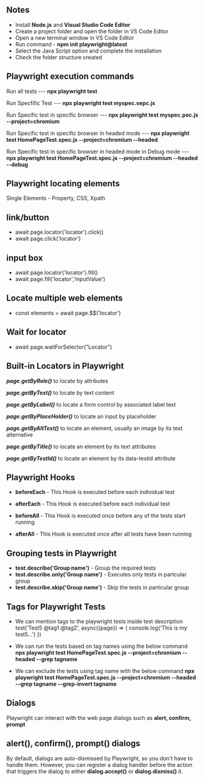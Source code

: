 Notes
------------------
* Install **Node.js** and **Visual Studio Code Editor**
* Create a project folder and open the folder in VS Code Editor
* Open a new terminal window in VS Code Editor
* Run command - **npm init playwright@latest**
* Select the Java Script option and complete the installation
* Check the folder structure created

Playwright execution commands
-----------------------------
Run all tests --- **npx playwright test**

Run Specfific Test --- **npx playwright test myspec.sepc.js**

Run Specific test in specific browser --- **npx playwright test myspec.pec.js --project=chromium**

Run Specific test in specific browser in headed mode --- **npx playwright test HomePageTest.spec.js --project=chromium --headed**

Run Specific test in specific browser in headed mode in Debug mode --- **npx playwright test HomePageTest.spec.js --project=chromium --headed --debug**

Playwright locating elements
---------------------------------
Single Elements - Property, CSS, Xpath

link/button
-------------
* await page.locator('locator').click()
* await page.click('locator')

input box
--------------
* await page.locator('locator').fill()
* await page.fill('locator','inputValue')

Locate multiple web elements
-----------------------------
* const elements = await page.$$('locator')

Wait for locator
------------------
* await page.waitForSelector("Locator")

Built-in Locators in Playwright
----------------------------------
***page.getByRole()*** to locate by attributes

***page.getByText()*** to locate by text content

***page.getByLabel()*** to locate a form control by associated label text

***page.getByPlaceHolder()*** to locate an input by placeholder

***page.getByAltText()*** to locate an element, usually an image by its text alternative

***page.getByTitle()*** to locate an element by its text attributes

***page.getByTestId()*** to locate an element by its data-testid attribute

Playwright Hooks
----------------
* **beforeEach** - This Hook is executed before each individual test
* **afterEach** - This Hook is executed before each individual test

* **beforeAll** - This Hook is executed once before any of the tests start running
* **afterAll** - This Hook is executed once after all tests have been running

Grouping tests in Playwright
----------------------------------
* **test.describe('Group name')** - Group the required tests
* **test.describe.only('Group name')** - Executes only tests in partcular group
* **test.describe.skip('Group name')** - Skip the tests in particular group

Tags for Playwright Tests
--------------------------
* We can mention tags to the playwright tests inside test description
  test('Test5 @tag1 @tag2', async({page}) => {
      console.log('This is my test5...')
  })

* We can run the tests based on tag names using the below command
  **npx playwright test HomePageTest.spec.js --project=chromium --headed --grep tagname**

* We can exclude the tests using tag name with the below command
  **npx playwright test HomePageTest.spec.js --project=chromium --headed --grep tagname --grep-invert tagname**

Dialogs
---------
Playwright can interact with the web page dialogs such as **alert, confirm, prompt**

alert(), confirm(), prompt() dialogs
-------------------------------------
By default, dialogs are auto-dismissed by Playwright, so you don't have to handle them. However, you can register a dialog handler before the action that triggers the dialog to either **dialog.accept()** or **dialog.dismiss()** it.
